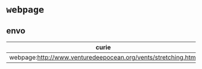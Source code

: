 # `webpage`

## envo

| curie                                                         |   usages | nodes                                                 |
|---------------------------------------------------------------|----------|-------------------------------------------------------|
| webpage:http://www.venturedeepocean.org/vents/stretching.html |        1 | [ENVO:00002277](https://bioregistry.io/ENVO:00002277) |

